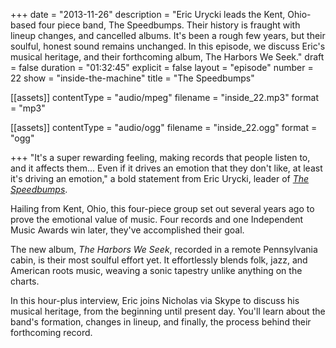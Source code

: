 +++
date = "2013-11-26"
description = "Eric Urycki leads the Kent, Ohio-based four piece band, The Speedbumps. Their history is fraught with lineup changes, and cancelled albums. It's been a rough few years, but their soulful, honest sound remains unchanged. In this episode, we discuss Eric's musical heritage, and their forthcoming album, The Harbors We Seek."
draft = false
duration = "01:32:45"
explicit = false
layout = "episode"
number = 22
show = "inside-the-machine"
title = "The Speedbumps"

[[assets]]
  contentType = "audio/mpeg"
  filename = "inside_22.mp3"
  format = "mp3"

[[assets]]
  contentType = "audio/ogg"
  filename = "inside_22.ogg"
  format = "ogg"

+++
"It's a super rewarding feeling, making records that people listen to, and it affects them... Even if it drives an emotion that they don't like, at least it's driving an emotion," a bold statement from Eric Urycki, leader of [*The Speedbumps*](http://www.thespeedbumps.com).

Hailing from Kent, Ohio, this four-piece group set out several years ago to prove the emotional value of music. Four records and one Independent Music Awards win later, they've accomplished their goal.

The new album, *The Harbors We Seek*, recorded in a remote Pennsylvania cabin, is their most soulful effort yet. It effortlessly blends folk, jazz, and American roots music, weaving a sonic tapestry unlike anything on the charts.

In this hour-plus interview, Eric joins Nicholas via Skype to discuss his musical heritage, from the beginning until present day. You'll learn about the band's formation, changes in lineup, and finally, the process behind their forthcoming record.